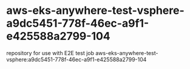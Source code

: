 # aws-eks-anywhere-test-vsphere-a9dc5451-778f-46ec-a9f1-e425588a2799-104
repository for use with E2E test job aws-eks-anywhere-test-vsphere:a9dc5451-778f-46ec-a9f1-e425588a2799-104
